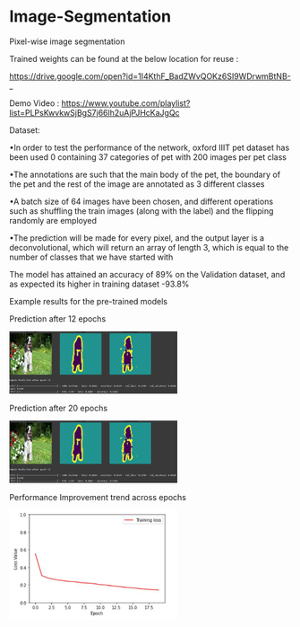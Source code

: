 # Image-Segmentation
Pixel-wise image segmentation 

Trained weights can be found at the below location for reuse :

https://drive.google.com/open?id=1I4KthF_BadZWvQOKz6SI9WDrwmBtNB-_

Demo Video : https://www.youtube.com/playlist?list=PLPsKwvkwSjBgS7j66lh2uAjPJHcKaJgQc


Dataset:

•In order to test the performance of the network, oxford IIIT pet dataset has been used 0 containing 37 categories of pet with 200 images per pet class

•The annotations are such that the main body of the pet, the boundary of the pet and the rest of the image are annotated as 3 different classes

•A batch size of 64 images have been chosen, and different operations such as shuffling the train images (along with the label) and the flipping randomly are employed

•The prediction will be made for every pixel, and the output layer is a deconvolutional, which will return an array of length 3, which is equal to the number of classes that we have started with

The model has attained an accuracy of 89% on the Validation dataset, and as expected its higher in training dataset -93.8%

Example results for the pre-trained models

Prediction after 12 epochs

<img src="Results/Epoch_12.JPG" width="300">  

Prediction after 20 epochs

<img src="Results/Epoch_12.JPG" width="300"> 

Performance Improvement trend across epochs

<img src="Results/Train Loss vs Epoch.JPG" width="300"> 

